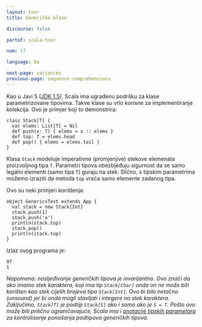 ```yaml
---
layout: tour
title: Generičke klase

discourse: false

partof: scala-tour

num: 17

language: ba

next-page: variances
previous-page: sequence-comprehensions
---
```


Kao u Javi 5 ([JDK 1.5](http://java.sun.com/j2se/1.5/)), Scala ima ugrađenu podršku za klase parametrizovane tipovima.
Takve klase su vrlo korisne za implementiranje kolekcija.
Ovo je primjer koji to demonstrira:

    class Stack[T] {
      var elems: List[T] = Nil
      def push(x: T) { elems = x :: elems }
      def top: T = elems.head
      def pop() { elems = elems.tail }
    }

Klasa `Stack` modeluje imperativne (promjenjive) stekove elemenata proizvoljnog tipa `T`.
Parametri tipova obezbjeđuju sigurnost da se samo legalni elementi (samo tipa `T`) guraju na stek.
Slično, s tipskim parametrima možemo izraziti da metoda `top` vraća samo elemente zadanog tipa.

Ovo su neki primjeri korištenja:

    object GenericsTest extends App {
      val stack = new Stack[Int]
      stack.push(1)
      stack.push('a')
      println(stack.top)
      stack.pop()
      println(stack.top)
    }

Izlaz ovog programa je:

    97
    1

_Napomena: nasljeđivanje generičkih tipova je *invarijantno*.
Ovo znači da ako imamo stek karaktera, koji ima tip `Stack[Char]` onda on ne može biti korišten kao stek cijelih brojeva tipa `Stack[Int]`.
Ovo bi bilo netačno (unsound) jer bi onda mogli stavljati i integere na stek karaktera.
Zaključimo, `Stack[T]` je podtip `Stack[S]` ako i samo ako je `S = T`.
Pošto ovo može biti prilično ograničavajuće, Scala ima i [anotacije tipskih parametara](variances.html) za kontrolisanje ponašanja podtipova generičkih tipova._
